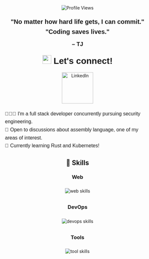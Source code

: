 <div align="center">
  <img src="https://komarev.com/ghpvc/?username=vTajae" alt="Profile Views" />

<div style="font-family: Helvetica, Arial, sans-serif; font-size: 20px; font-weight: bold; margin: 20px 0; text-align: center; line-height: 1.6;">
  <p style="margin: 0; padding: 0;">"No matter how hard life gets, I can commit."</p>
  <p style="margin: 0; padding: 0;">"Coding saves lives."</p>
  <p style="margin: 10px 0 0 0; padding: 0; font-size: 18px;">– TJ</p>
</div>

  <h2 style="font-family: Arial, sans-serif; font-size: 28px; margin: 20px 0;">
    <img src="https://media.giphy.com/media/hvRJCLFzcasrR4ia7z/giphy.gif" width="28" alt="wave" /> Let's connect!
  </h2>
   <a href="https://www.linkedin.com/in/tajaejohnson/">
          <img alt="LinkedIn" width="100px" src="https://img.shields.io/badge/LinkedIn-0077B5?style=for-the-badge&logo=linkedin&logoColor=white" />
        </a>

  <div align="left" style="font-family: Arial, sans-serif; font-size: 16px; line-height: 1.6; margin: 20px;">
    <ul style="list-style-type: none; padding: 0;">
      <li>👨🏻‍💻 I'm a full stack developer concurrently pursuing security engineering.</li>
      <li>💬 Open to discussions about assembly language, one of my areas of interest.</li>
      <li>🌱 Currently learning Rust and Kubernetes!</li>
    </ul>
  </div>

  <h2>🌱 Skills</h2>

  <h3>Web</h3>
<img 
  alt="web skills" 
  src="https://skillicons.dev/icons?theme=dark&perline=7&i=html,css,sass,tailwind,mui,js,ts,nodejs,react,remix,nextjs,python,fastapi,django,rust,workers,java,spring,maven,prisma,sqlite" 
  style="margin: 10px 0;" 
/>

  <h3>DevOps</h3>
  <img alt="devops skills" src="https://skillicons.dev/icons?theme=dark&perline=7&i=cloudflare,githubactions,vercel,netlify,kubernetes" style="margin: 10px 0;" />

  <h3>Tools</h3>
  <img alt="tool skills" src="https://skillicons.dev/icons?theme=dark&perline=7&i=git,github,gitlab,figma,docker,notion,discord,vscode,eclipse,neovim,webstorm,powershell,linux," style="margin: 10px 0;" />
</div>
